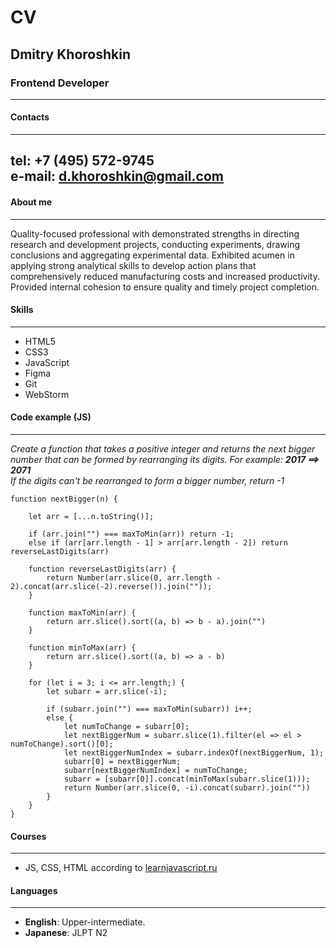 # CV
## Dmitry Khoroshkin
### Frontend Developer
----
#### Contacts
----
 **tel:** +7 (495) 572-9745\
 **e-mail:** d.khoroshkin@gmail.com
----
#### About me
----
Quality-focused professional with demonstrated strengths in directing research and development projects, conducting experiments, drawing conclusions and aggregating experimental data. Exhibited acumen in applying strong analytical skills to develop action plans that comprehensively reduced manufacturing costs and increased productivity. Provided internal cohesion to ensure quality and timely project completion. 
#### Skills
----
- HTML5
- CSS3
- JavaScript
- Figma
- Git
- WebStorm

#### Code example (JS)
----
*Create a function that takes a positive integer and returns the next bigger number that can be formed by rearranging its digits. For example: **2017 ==> 2071***\
*If the digits can't be rearranged to form a bigger number, return -1*

```
function nextBigger(n) {

    let arr = [...n.toString()];

    if (arr.join("") === maxToMin(arr)) return -1;
    else if (arr[arr.length - 1] > arr[arr.length - 2]) return reverseLastDigits(arr)

    function reverseLastDigits(arr) {
        return Number(arr.slice(0, arr.length - 2).concat(arr.slice(-2).reverse()).join(""));
    }

    function maxToMin(arr) {
        return arr.slice().sort((a, b) => b - a).join("")
    }

    function minToMax(arr) {
        return arr.slice().sort((a, b) => a - b)
    }

    for (let i = 3; i <= arr.length;) {
        let subarr = arr.slice(-i);

        if (subarr.join("") === maxToMin(subarr)) i++;
        else {
            let numToChange = subarr[0];
            let nextBiggerNum = subarr.slice(1).filter(el => el > numToChange).sort()[0];
            let nextBiggerNumIndex = subarr.indexOf(nextBiggerNum, 1);
            subarr[0] = nextBiggerNum;
            subarr[nextBiggerNumIndex] = numToChange;
            subarr = [subarr[0]].concat(minToMax(subarr.slice(1)));
            return Number(arr.slice(0, -i).concat(subarr).join(""))
        }
    }
}
```
#### Courses
-----
- JS, CSS, HTML according to [learnjavascript.ru](https://learn.javascript.ru/)

#### Languages 
-----
- **English**: Upper-intermediate.
- **Japanese**: JLPT N2